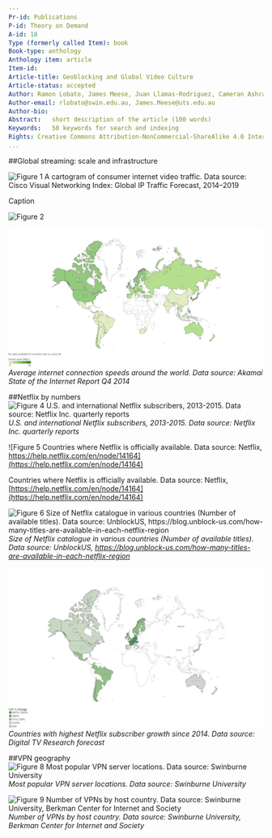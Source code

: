 ```yaml
---
Pr-id: Publications
P-id: Theory on Demand
A-id: 18
Type (formerly called Item): book 
Book-type: anthology
Anthology item: article
Item-id: 
Article-title: Geoblocking and Global Video Culture
Article-status: accepted
Author: Ramon Lobato, James Meese, Juan Llamas-Rodriguez, Cameran Ashraf, Marketa Trimble, Adam Rugg, Florian Hoof, Roland Burke, Jinying Li, Çiğdem Bozdağ, Chris Baumann, Aneta Podkalicka, Chris Baumann, Sandra Hanchard, Vanessa Mendes Moreira de Sa, Hadi Sohrabi, Fidel Alejandro Rodriguez, Evan Elkins.
Author-email: rlobato@swin.edu.au, James.Meese@uts.edu.au
Author-bio:
Abstract:   short description of the article (100 words)
Keywords:   50 keywords for search and indexing
Rights: Creative Commons Attribution-NonCommercial-ShareAlike 4.0 International (CC-BY-NC-SA 4.0)
...
```


##Global streaming: scale and infrastructure

![Figure 1 A cartogram of consumer internet video traffic.
Data source: Cisco Visual Networking Index: Global IP Traffic Forecast, 2014–2019](imgs/dataviz4.jpg)

Caption



![Figure 2](imgs/dataviz1.jpg "Income status of global internet users.
Data source: The World Bank")



![Figure 3 Average internet connection speeds around the world.Data source: Akamai State of the Internet Report Q4 2014](imgs/dataviz2.jpg)
*Average internet connection speeds around the world.
Data source: Akamai State of the Internet Report Q4 2014*


##Netflix by numbers
![Figure 4 U.S. and international Netflix subscribers, 2013-2015.
Data source: Netflix Inc. quarterly reports](imgs/dataviz7.jpg)
*U.S. and international Netflix subscribers, 2013-2015.
Data source: Netflix Inc. quarterly reports*

![Figure 5 Countries where Netflix is officially available. 
Data source: Netflix, [https://help.netflix.com/en/node/14164](https://help.netflix.com/en/node/14164)
](imgs/dataviz8.jpg)

Countries where Netflix is officially available. Data source: Netflix, [https://help.netflix.com/en/node/14164](https://help.netflix.com/en/node/14164)

![Figure 6 Size of Netflix catalogue in various countries (Number of available titles).
Data source: UnblockUS, [https://blog.unblock-us.com/how-many-titles-are-available-in-each-netflix-region
](https://blog.unblock-us.com/how-many-titles-are-available-in-each-netflix-region)](imgs/dataviz10.jpg)
*Size of Netflix catalogue in various countries (Number of available titles).
Data source: UnblockUS, https://blog.unblock-us.com/how-many-titles-are-available-in-each-netflix-region*

![Figure 7 Countries with highest Netflix subscriber growth since 2014. Data source: Digital TV Research forecast](imgs/dataviz9a.jpg)
*Countries with highest Netflix subscriber growth since 2014. Data source: Digital TV Research forecast*


##VPN geography
![Figure 8 Most popular VPN server locations.
Data source: Swinburne University
](imgs/dataviz5.jpg)
*Most popular VPN server locations.
Data source: Swinburne University*

![Figure 9 Number of VPNs by host country.
Data source: Swinburne University, Berkman Center for Internet and Society
](imgs/dataviz6.jpg)
*Number of VPNs by host country.
Data source: Swinburne University, Berkman Center for Internet and Society*